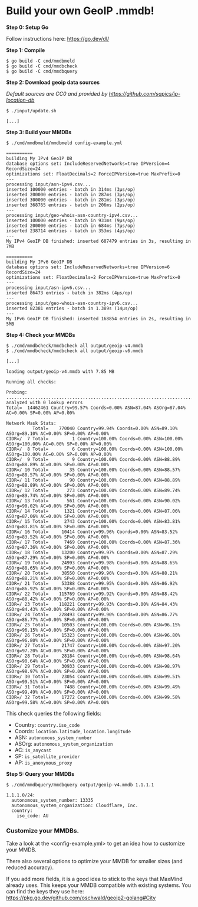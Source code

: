 # Build your own GeoIP .mmdb!

__Step 0: Setup Go__

Follow instructions here: <https://go.dev/dl/>

__Step 1: Compile__

    $ go build -C cmd/mmdbmeld
    $ go build -C cmd/mmdbcheck
    $ go build -C cmd/mmdbquery

__Step 2: Download geoip data sources__

_Default sources are CC0 and provided by <https://github.com/sapics/ip-location-db>_

    $ ./input/update.sh

    [...]

__Step 3: Build your MMDBs__

    $ ./cmd/mmdbmeld/mmdbmeld config-example.yml

    ==========
    building My IPv4 GeoIP DB
    database options set: IncludeReservedNetworks=true IPVersion=4 RecordSize=24
    optimizations set: FloatDecimals=2 ForceIPVersion=true MaxPrefix=0
    ---
    processing input/asn-ipv4.csv...
    inserted 100000 entries - batch in 314ms (3µs/op)
    inserted 200000 entries - batch in 287ms (3µs/op)
    inserted 300000 entries - batch in 281ms (3µs/op)
    inserted 368765 entries - batch in 206ms (2µs/op)
    ---
    processing input/geo-whois-asn-country-ipv4.csv...
    inserted 100000 entries - batch in 931ms (9µs/op)
    inserted 200000 entries - batch in 684ms (7µs/op)
    inserted 238714 entries - batch in 353ms (4µs/op)
    ---
    My IPv4 GeoIP DB finished: inserted 607479 entries in 3s, resulting in 7MB

    ==========
    building My IPv6 GeoIP DB
    database options set: IncludeReservedNetworks=true IPVersion=6 RecordSize=24
    optimizations set: FloatDecimals=2 ForceIPVersion=true MaxPrefix=0
    ---
    processing input/asn-ipv6.csv...
    inserted 86473 entries - batch in 382ms (4µs/op)
    ---
    processing input/geo-whois-asn-country-ipv6.csv...
    inserted 82381 entries - batch in 1.389s (14µs/op)
    ---
    My IPv6 GeoIP DB finished: inserted 168854 entries in 2s, resulting in 5MB

__Step 4: Check your MMDBs__

    $ ./cmd/mmdbcheck/mmdbcheck all output/geoip-v4.mmdb
    $ ./cmd/mmdbcheck/mmdbcheck all output/geoip-v6.mmdb
    
    [...]

    loading output/geoip-v4.mmdb with 7.85 MB

    Running all checks:

    Probing:
    ..............................................................................................................................................................................................................................................................::
    analyzed with 0 lookup errors
    Total=  14462461 Country=99.57% Coords=0.00% ASN=87.04% ASOrg=87.04% AC=0.00% SP=0.00% AP=0.00%

    Network Mask Stats:
              Total=    770040 Country=99.94% Coords=0.00% ASN=89.10% ASOrg=89.10% AC=0.00% SP=0.00% AP=0.00%
    CIDR=/  7 Total=         1 Country=100.00% Coords=0.00% ASN=100.00% ASOrg=100.00% AC=0.00% SP=0.00% AP=0.00%
    CIDR=/  8 Total=         6 Country=100.00% Coords=0.00% ASN=100.00% ASOrg=100.00% AC=0.00% SP=0.00% AP=0.00%
    CIDR=/  9 Total=         9 Country=100.00% Coords=0.00% ASN=88.89% ASOrg=88.89% AC=0.00% SP=0.00% AP=0.00%
    CIDR=/ 10 Total=        35 Country=100.00% Coords=0.00% ASN=88.57% ASOrg=88.57% AC=0.00% SP=0.00% AP=0.00%
    CIDR=/ 11 Total=        90 Country=100.00% Coords=0.00% ASN=88.89% ASOrg=88.89% AC=0.00% SP=0.00% AP=0.00%
    CIDR=/ 12 Total=       273 Country=100.00% Coords=0.00% ASN=89.74% ASOrg=89.74% AC=0.00% SP=0.00% AP=0.00%
    CIDR=/ 13 Total=       561 Country=100.00% Coords=0.00% ASN=90.02% ASOrg=90.02% AC=0.00% SP=0.00% AP=0.00%
    CIDR=/ 14 Total=      1321 Country=100.00% Coords=0.00% ASN=87.06% ASOrg=87.06% AC=0.00% SP=0.00% AP=0.00%
    CIDR=/ 15 Total=      2743 Country=100.00% Coords=0.00% ASN=83.81% ASOrg=83.81% AC=0.00% SP=0.00% AP=0.00%
    CIDR=/ 16 Total=     10414 Country=99.96% Coords=0.00% ASN=83.52% ASOrg=83.52% AC=0.00% SP=0.00% AP=0.00%
    CIDR=/ 17 Total=      7469 Country=100.00% Coords=0.00% ASN=87.36% ASOrg=87.36% AC=0.00% SP=0.00% AP=0.00%
    CIDR=/ 18 Total=     13200 Country=99.97% Coords=0.00% ASN=87.29% ASOrg=87.29% AC=0.00% SP=0.00% AP=0.00%
    CIDR=/ 19 Total=     24993 Country=99.98% Coords=0.00% ASN=88.65% ASOrg=88.65% AC=0.00% SP=0.00% AP=0.00%
    CIDR=/ 20 Total=     38550 Country=99.96% Coords=0.00% ASN=88.21% ASOrg=88.21% AC=0.00% SP=0.00% AP=0.00%
    CIDR=/ 21 Total=     53388 Country=99.95% Coords=0.00% ASN=86.92% ASOrg=86.92% AC=0.00% SP=0.00% AP=0.00%
    CIDR=/ 22 Total=    115769 Country=99.92% Coords=0.00% ASN=88.42% ASOrg=88.42% AC=0.00% SP=0.00% AP=0.00%
    CIDR=/ 23 Total=    118221 Country=99.93% Coords=0.00% ASN=84.43% ASOrg=84.43% AC=0.00% SP=0.00% AP=0.00%
    CIDR=/ 24 Total=    228493 Country=99.90% Coords=0.00% ASN=86.77% ASOrg=86.77% AC=0.00% SP=0.00% AP=0.00%
    CIDR=/ 25 Total=     10503 Country=100.00% Coords=0.00% ASN=96.15% ASOrg=96.15% AC=0.00% SP=0.00% AP=0.00%
    CIDR=/ 26 Total=     15323 Country=100.00% Coords=0.00% ASN=96.80% ASOrg=96.80% AC=0.00% SP=0.00% AP=0.00%
    CIDR=/ 27 Total=     21747 Country=100.00% Coords=0.00% ASN=97.20% ASOrg=97.20% AC=0.00% SP=0.00% AP=0.00%
    CIDR=/ 28 Total=     28184 Country=100.00% Coords=0.00% ASN=98.64% ASOrg=98.64% AC=0.00% SP=0.00% AP=0.00%
    CIDR=/ 29 Total=     30933 Country=100.00% Coords=0.00% ASN=98.97% ASOrg=98.97% AC=0.00% SP=0.00% AP=0.00%
    CIDR=/ 30 Total=     23054 Country=100.00% Coords=0.00% ASN=99.51% ASOrg=99.51% AC=0.00% SP=0.00% AP=0.00%
    CIDR=/ 31 Total=      7488 Country=100.00% Coords=0.00% ASN=99.49% ASOrg=99.49% AC=0.00% SP=0.00% AP=0.00%
    CIDR=/ 32 Total=     17272 Country=100.00% Coords=0.00% ASN=99.58% ASOrg=99.58% AC=0.00% SP=0.00% AP=0.00%

This check queries the following fields:

- Country: `country.iso_code`
- Coords: `location.latitude`, `location.longitude`
- ASN: `autonomous_system_number`
- ASOrg: `autonomous_system_organization`
- AC: `is_anycast`
- SP: `is_satellite_provider`
- AP: `is_anonymous_proxy`

__Step 5: Query your MMDBs__

    $ ./cmd/mmdbquery/mmdbquery output/geoip-v4.mmdb 1.1.1.1

    1.1.1.0/24:
      autonomous_system_number: 13335
      autonomous_system_organization: Cloudflare, Inc.
      country:
        iso_code: AU

### Customize your MMDBs.

Take a look at the <config-example.yml> to get an idea how to customize your MMDB.

There also several options to optimize your MMDB for smaller sizes (and reduced accuracy).

If you add more fields, it is a good idea to stick to the keys that MaxMind already uses. This keeps your MMDB compatible with existing systems.
You can find the keys they use here: https://pkg.go.dev/github.com/oschwald/geoip2-golang#City
